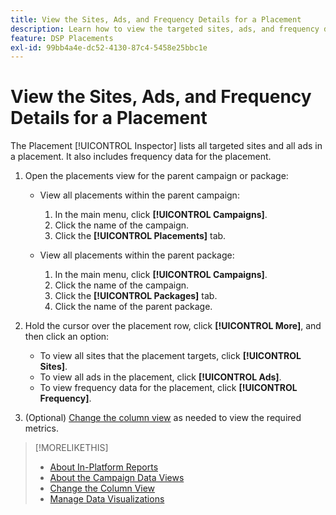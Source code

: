 ```yaml
---
title: View the Sites, Ads, and Frequency Details for a Placement
description: Learn how to view the targeted sites, ads, and frequency data for a placement.
feature: DSP Placements
exl-id: 99bb4a4e-dc52-4130-87c4-5458e25bbc1e
---
```

# View the Sites, Ads, and Frequency Details for a Placement

The Placement [!UICONTROL Inspector] lists all targeted sites and all ads in a placement. It also includes frequency data for the placement.

1. Open the placements view for the parent campaign or package:

    * View all placements within the parent campaign:
        1. In the main menu, click **[!UICONTROL Campaigns]**.
        1. Click the name of the campaign.
        1. Click the **[!UICONTROL Placements]** tab.

    * View all placements within the parent package:
        1. In the main menu, click **[!UICONTROL Campaigns]**.
        1. Click the name of the campaign.
        1. Click the **[!UICONTROL Packages]** tab.
        1. Click the name of the parent package.

1. Hold the cursor over the placement row, click **[!UICONTROL More]**, and then click an option:
    * To view all sites that the placement targets, click **[!UICONTROL Sites]**.
    * To view all ads in the placement, click **[!UICONTROL Ads]**.
    * To view frequency data for the placement, click **[!UICONTROL Frequency]**.

1. (Optional) [Change the column view](column-view-change.md) as needed to view the required metrics.

>[!MORELIKETHIS]
>
>* [About In-Platform Reports](campaign-reports-about.md)
>* [About the Campaign Data Views](campaign-data-views-about.md)
>* [Change the Column View](column-view-change.md)
>* [Manage Data Visualizations](campaign-data-visualization-manage.md)
